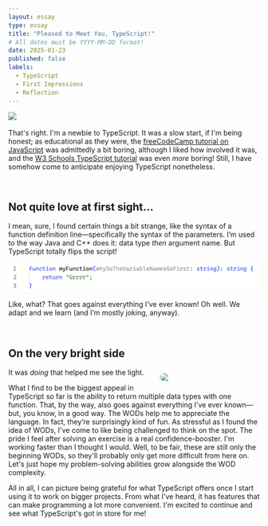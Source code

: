 ```yaml
---
layout: essay
type: essay
title: "Pleased to Meet You, TypeScript!"
# All dates must be YYYY-MM-DD format!
date: 2025-01-23
published: false
labels:
  - TypeScript
  - First Impressions
  - Reflection
---
```


<img width="300px" class="rounded img-fluid" src="https://media.tenor.com/sF-65FzDeFIAAAAM/cat-pondering-cat.gif">

That's right. I'm a newbie to TypeScript. It was a slow start, if I'm being honest; as educational as they were, the <a href="https://www.freecodecamp.org/learn/javascript-algorithms-and-data-structures/">freeCodeCamp tutorial on JavaScript</a> was admittedly a bit boring, although I liked how involved it was, and the <a href="https://www.w3schools.com/typescript/index.php">W3 Schools TypeScript tutorial</a> was even _more_ boring! Still, I have somehow come to anticipate enjoying TypeScript nonetheless.

<br>

## Not quite love at first sight...

I mean, sure, I found certain things a bit strange, like the syntax of a function definition line—specifically the syntax of the parameters. I’m used to the way Java and C++ does it: data type _then_ argument name. But TypeScript totally flips the script!

<div class="text-center py-4">
  <img width="1000px" class="rounded img-fluid" src="images/function2.png" alt="A silly function definition.">
</div>

Like, what? That goes against everything I’ve ever known! Oh well. We adapt and we learn (and I’m mostly joking, anyway).

<br>

## On the very bright side

<img class="rounded" src="https://i.pinimg.com/736x/29/e7/c3/29e7c3b4f837cfb4439f33e2b96dc3f0.jpg" style="width: 200px; float: right; margin-left: 20px; margin-bottom: 20px; margin-top: 10px; border-radius: 15px;">

It was _doing_ that helped me see the light.

What I find to be the biggest appeal in TypeScript so far is the ability to return multiple data types with one function. That, by the way, also goes against everything I’ve ever known—but, you know, in a good way. The WODs help me to appreciate the language. In fact, they’re surprisingly kind of fun. As stressful as I found the idea of WODs, I've come to like being challenged to think on the spot. The pride I feel after solving an exercise is a real confidence-booster. I'm working faster than I thought I would. Well, to be fair, these are still only the beginning WODs, so they'll probably only get more difficult from here on. Let's just hope my problem-solving abilities grow alongside the WOD complexity.

All in all, I can picture being grateful for what TypeScript offers once I start using it to work on bigger projects. From what I've heard, it has features that can make programming a lot more convenient. I'm excited to continue and see what TypeScript's got in store for me!
